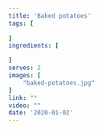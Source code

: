 ```yaml
---
title: 'Baked potatoes'
tags: [
    
]
ingredients: [

]
serves: 2
images: [
    "baked-potatoes.jpg"
]
link: ""
video: ""
date: '2020-01-02'
---
```



